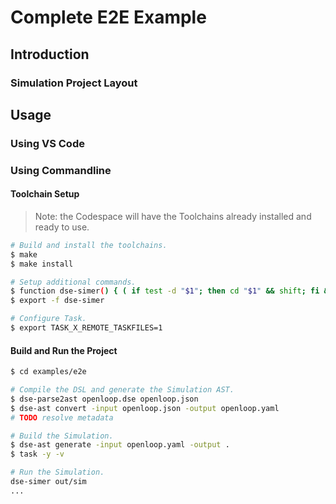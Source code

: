 # Complete E2E Example


## Introduction


### Simulation Project Layout



## Usage

### Using VS Code



### Using Commandline

#### Toolchain Setup

> Note: the Codespace will have the Toolchains already installed and ready to use.

```bash
# Build and install the toolchains.
$ make
$ make install

# Setup additional commands.
$ function dse-simer() { ( if test -d "$1"; then cd "$1" && shift; fi && docker run -it --rm -v $(pwd):/sim -p 2159:2159 -p 6379:6379 $DSE_SIMER_IMAGE "$@"; ); }
$ export -f dse-simer

# Configure Task.
$ export TASK_X_REMOTE_TASKFILES=1
```


#### Build and Run the Project

```bash
$ cd examples/e2e

# Compile the DSL and generate the Simulation AST.
$ dse-parse2ast openloop.dse openloop.json
$ dse-ast convert -input openloop.json -output openloop.yaml
# TODO resolve metadata

# Build the Simulation.
$ dse-ast generate -input openloop.yaml -output .
$ task -y -v

# Run the Simulation.
dse-simer out/sim
...

```
